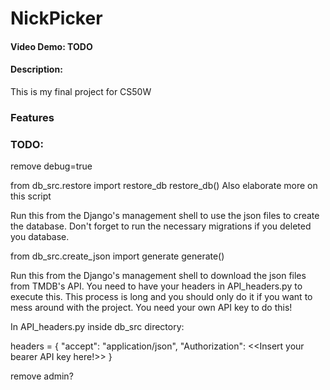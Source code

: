 # NickPicker
#### Video Demo: TODO
#### Description:

This is my final project for CS50W

### Features


### TODO:

remove debug=true

from db_src.restore import restore_db
restore_db()
Also elaborate more on this script

Run this from the Django's management shell to use the json files to create the database. Don't forget to run the necessary migrations if you deleted you database.

from db_src.create_json import generate
generate()

Run this from the Django's management shell to download the json files from TMDB's API. You need to have your headers in API_headers.py to execute this. This process is long and you should only do it if you want to mess around with the project. You need your own API key to do this!

In API_headers.py inside db_src directory:

headers = {
    "accept": "application/json",
    "Authorization": <<Insert your bearer API key here!>>
}

remove admin?